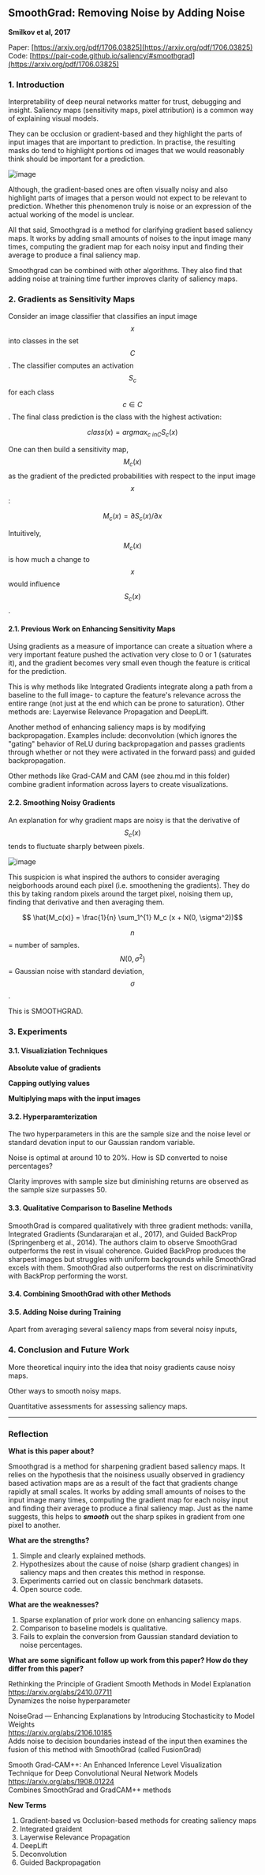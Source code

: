 ## SmoothGrad: Removing Noise by Adding Noise
**Smilkov et al, 2017**

Paper: [https://arxiv.org/pdf/1706.03825](https://arxiv.org/pdf/1706.03825)             
Code:  [https://pair-code.github.io/saliency/#smoothgrad](https://arxiv.org/pdf/1706.03825)

### 1. Introduction

Interpretability of deep neural networks matter for trust, debugging and insight. Saliency maps (sensitivity maps, pixel attribution) is a common way of explaining visual models.  

They can be occlusion or gradient-based and they highlight the parts of input images that are important to prediction. In practise, the resulting masks do tend to highlight portions od images that we would reasonably think should be important for a prediction.

![image](https://github.com/user-attachments/assets/e44ebcbd-f9df-4b50-a4d4-ff193480ae97)

Although, the gradient-based ones are often visually noisy and also highlight parts of images that a person would not expect to be relevant to prediction. Whether this phenomenon truly is noise or an expression of the actual working of the model is unclear.

All that said, Smoothgrad is a method for clarifying gradient based saliency maps. It works by adding small amounts of noises to the input image many times, computing the gradient map for each noisy input and finding their average to produce a final saliency map.

Smoothgrad can be combined with other algorithms. They also find that adding noise at training time further improves clarity of saliency maps.

### 2. Gradients as Sensitivity Maps

Consider an image classifier that classifies an input image $$x$$ into classes in the set $$C$$. The classifier computes an activation $$S_c$$ for each class $$c \in C$$. The final class prediction is the class with the highest activation:

$$class(x) = argmax_{c \ in C} S_c(x)$$

One can then build a sensitivity map, $$M_c(x)$$ as the gradient of the predicted probabilities with respect to the input image $$x$$:

$$M_c(x) = \partial S_c(x) / \partial x$$ 

Intuitively, $$M_c(x)$$ is how much a change to $$x$$ would influence $$S_c(x)$$.

#### 2.1. Previous Work on Enhancing Sensitivity Maps

Using gradients as a measure of importance  can create a situation where a very important feature pushed the activation very close to 0 or 1 (saturates it), and the gradient becomes very small even though the feature is critical for the prediction.

This is why methods like Integrated Gradients integrate along a path from a baseline to the full image- to capture the feature's relevance across the entire range (not just at the end which can be prone to saturation). Other methods are: Layerwise Relevance Propagation and DeepLift.

Another method of enhancing saliency maps is by modifying backpropagation. Examples include: deconvolution (which ignores the "gating" behavior of ReLU during backpropagation and passes gradients through whether or not they were activated in the forward pass) and guided backpropagation.

Other methods like Grad-CAM and CAM (see zhou.md in this folder) combine gradient information across layers to create visualizations.

#### 2.2. Smoothing Noisy Gradients

An explanation for why gradient maps are noisy is that the derivative of $$S_c(x)$$ tends to fluctuate sharply between pixels. 

![image](https://github.com/user-attachments/assets/31e758e1-666c-43f8-980e-3d1ee0654a67)

This suspicion is what inspired the authors to consider averaging neigborhoods around each pixel (i.e. smoothening the gradients). They do this by taking random pixels around the target pixel, noising them up, finding that derivative and then averaging them.

$$ \hat{M_c(x)} = \frac{1}{n} \sum_1^{1} M_c (x + N(0, \sigma^2))$$

$$n$$ = number of samples.    
$$N(0, \sigma^2)$$ = Gaussian noise with standard deviation, $$\sigma$$.

This is SMOOTHGRAD.

### 3.  Experiments



#### 3.1. Visualiziation Techniques

**Absolute value of gradients**

**Capping outlying values**      

**Multiplying maps with the input images**

#### 3.2. Hyperparamterization        
The two hyperparameters in this are the sample size and the noise level or standard devation input to our Gaussian random variable.

Noise is optimal at around 10 to 20%. How is SD converted to noise percentages?

Clarity improves with sample size but diminishing returns are observed as the sample size surpasses 50. 

#### 3.3. Qualitative Comparison to Baseline Methods

SmoothGrad is compared qualitatively with three gradient methods: vanilla, Integrated Gradients (Sundararajan et al., 2017), and Guided BackProp (Springenberg et al., 2014).
The authors claim to observe SmoothGrad outperforms the rest in visual coherence. Guided BackProp produces the sharpest images but struggles with uniform backgrounds while SmoothGrad excels with them. 
SmoothGrad also outperforms the rest on discriminativity with BackProp performing the worst.


#### 3.4. Combining SmoothGrad with other Methods

#### 3.5. Adding Noise during Training

Apart from averaging several saliency maps from several noisy inputs, 

### 4. Conclusion and Future Work

More theoretical inquiry into the idea that noisy gradients cause noisy maps.

Other ways to smooth noisy maps.

Quantitative assessments for assessing saliency maps. 

---

### Reflection 

**What is this paper about?**    

Smoothgrad is a method for sharpening gradient based saliency maps. 
It relies on the hypothesis that the noisiness usually observed in gradiency based activation maps are as a result of the fact that gradients change rapidly at small scales. 
It works by adding small amounts of noises to the input image many times, computing the gradient map for each noisy input and finding their average to produce a final saliency map.
Just as the name suggests, this helps to ***smooth*** out the sharp spikes in gradient from one pixel to another. 

**What are the strengths?**

1. Simple and clearly explained methods.     
2. Hypothesizes about the cause of noise (sharp gradient changes) in saliency maps and then creates this method in response.         
3. Experiments carried out on classic benchmark datasets.        
4. Open source code.             

**What are the weaknesses?**      

1. Sparse explanation of prior work done on enhancing saliency maps.      
2. Comparison to baseline models is qualitative.
3. Fails to explain the conversion from Gaussian standard deviation to noise percentages. 

**What are some significant follow up work from this paper? How do they differ from this paper?**    

Rethinking the Principle of Gradient Smooth Methods in Model Explanation         
https://arxiv.org/abs/2410.07711         
Dynamizes the noise hyperparameter

NoiseGrad — Enhancing Explanations by Introducing Stochasticity to Model Weights    
https://arxiv.org/abs/2106.10185            
Adds noise to decision boundaries instead of the input then examines the fusion of this method with SmoothGrad (called FusionGrad)   

Smooth Grad-CAM++: An Enhanced Inference Level Visualization Technique for Deep Convolutional Neural Network Models       
https://arxiv.org/abs/1908.01224                
Combines SmoothGrad and GradCAM++ methods

**New Terms**
1. Gradient-based vs Occlusion-based methods for creating saliency maps
2. Integrated graident
3. Layerwise Relevance Propagation
4. DeepLift
5. Deconvolution
6. Guided Backpropagation
